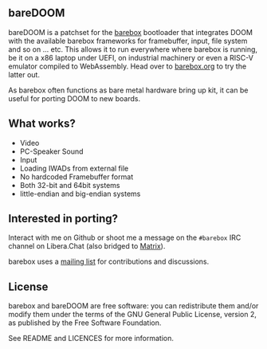 bareDOOM
-------

bareDOOM is a patchset for the [barebox](https://barebox.org) bootloader
that integrates DOOM with the available barebox frameworks for framebuffer,
input, file system and so on ... etc. This allows it to run everywhere
where barebox is running, be it on a x86 laptop under UEFI, on industrial
machinery or even a RISC-V emulator compiled to WebAssembly.
Head over to [barebox.org](https://barebox.org/jsbarebox/?graphic=1) to try
the latter out.

As barebox often functions as bare metal hardware bring up kit, it can
be useful for porting DOOM to new boards.

What works?
-----------

- Video
- PC-Speaker Sound
- Input
- Loading IWADs from external file
- No hardcoded Framebuffer format
- Both 32-bit and 64bit systems
- little-endian and big-endian systems

Interested in porting?
----------------------

Interact with me on Github or shoot me a message on the ``#barebox``
IRC channel on Libera.Chat (also bridged to [Matrix](https://riot.im/app/#/room/#barebox:matrix.org)).

barebox uses a [mailing list](https://lists.infradead.org/mailman/listinfo/barebox)
for contributions and discussions.

License
-------

barebox and bareDOOM are free software: you can redistribute them and/or modify
them under the terms of the GNU General Public License, version 2, as published
by the Free Software Foundation.

See README and LICENCES for more information.
